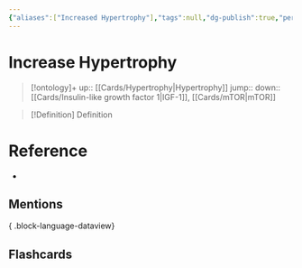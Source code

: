 ```yaml
---
{"aliases":["Increased Hypertrophy"],"tags":null,"dg-publish":true,"permalink":"/cards/increase-hypertrophy/","dgPassFrontmatter":true}
---
```


# Increase Hypertrophy

> [!ontology]+
> up:: [[Cards/Hypertrophy\|Hypertrophy]]
> jump:: 
> down:: [[Cards/Insulin-like growth factor 1\|IGF-1]], [[Cards/mTOR\|mTOR]]

> [!Definition] Definition
> 



# Reference
- 

## Mentions

{ .block-language-dataview}

## Flashcards
